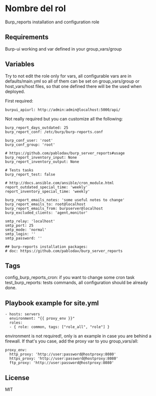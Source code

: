 Nombre del rol
==============
Burp_reports installation and configuration role

Requirements
--------------

Burp-ui working and var defined in your group_vars/group

Variables
---------

Try to not edit the role only for vars, all configurable vars are in defaults/main.yml so all of them can
be set on group_vars/group or host_vars/host files, so that one defined there will be the used when deployed.

First required:

    burpui_apiurl: http://admin:admin@localhost:5000/api/


Not really required but you can customize all the following: 


    burp_report_days_outdated: 25
    burp_report_conf: /etc/burp/burp-reports.conf

    burp_conf_user: 'root'
    burp_conf_group: 'root'
    
    # https://github.com/pablodav/burp_server_reports#usage
    burp_report_inventory_input: None
    burp_report_inventory_output: None
    
    # Tests tasks
    burp_report_test: false

    # http://docs.ansible.com/ansible/cron_module.html
    report_outdated_special_time: 'weekly'
    report_inventory_special_time: 'weekly'

    burp_report_emails_notes: 'some useful notes to change'
    burp_report_emails_to: root@localhost
    burp_report_emails_from: burpserver@localhost
    burp_excluded_clients: 'agent,monitor'

    smtp_relay: 'localhost'
    smtp_port: 25
    smtp_mode: 'normal'
    smtp_login: ''
    smtp_password: ''

    ## burp-reports installation packages: 
    # doc: https://github.com/pablodav/burp_server_reports

Tags
----

config_burp_reports_cron: if you want to change some cron task
test_burp_reports: tests commands, all configuration should be already done. 

Playbook example for site.yml
-----------------------------


    - hosts: servers
      environment: "{{ proxy_env }}"
      roles:
      - { role: common, tags: ["role_all", "role"] }
      
environment is not required!, only is an example in case you are behind a firewall. If that's you case, add the proxy var to you group_vars/all: 

    proxy_env:
      http_proxy: 'http://user:password@hostproxy:8080'
      https_proxy: 'http://user:password@hostproxy:8080'
      ftp_proxy: 'http://user:password@hostproxy:8080'

License
-------

MIT